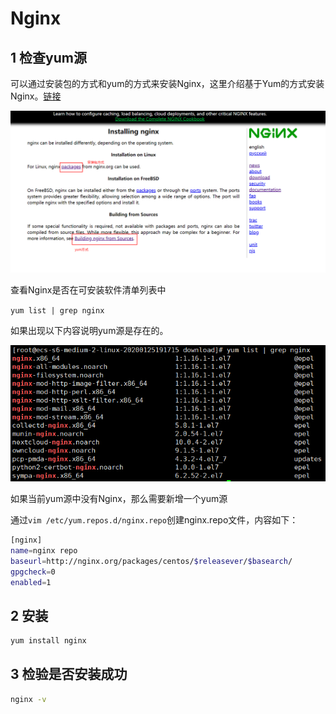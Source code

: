 # Nginx

## 1 检查yum源

可以通过安装包的方式和yum的方式来安装Nginx，这里介绍基于Yum的方式安装Nginx。[链接](http://nginx.org/en/docs/install.html)

![39](./images/39.png)

查看Nginx是否在可安装软件清单列表中

`yum list | grep nginx`

如果出现以下内容说明yum源是存在的。

![38](./images/38.png)

如果当前yum源中没有Nginx，那么需要新增一个yum源

通过`vim /etc/yum.repos.d/nginx.repo`创建nginx.repo文件，内容如下：
```sh
[nginx]
name=nginx repo
baseurl=http://nginx.org/packages/centos/$releasever/$basearch/
gpgcheck=0
enabled=1
```

## 2 安装

```sh
yum install nginx
```

## 3 检验是否安装成功

```sh
nginx -v
```

